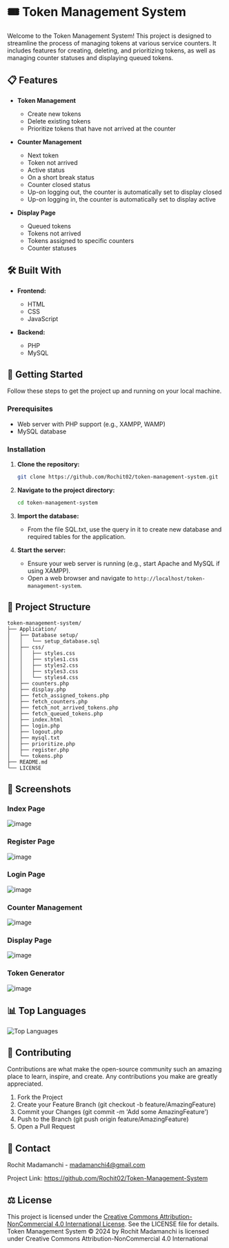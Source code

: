 # 🎟️ Token Management System

Welcome to the Token Management System! This project is designed to streamline the process of managing tokens at various service counters. It includes features for creating, deleting, and prioritizing tokens, as well as managing counter statuses and displaying queued tokens.

## 📋 Features

- **Token Management**
  - Create new tokens
  - Delete existing tokens
  - Prioritize tokens that have not arrived at the counter

- **Counter Management**
  - Next token
  - Token not arrived
  - Active status
  - On a short break status
  - Counter closed status
  - Up-on logging out, the counter is automatically set to display closed
  - Up-on logging in, the counter is automatically set to display active

- **Display Page**
  - Queued tokens
  - Tokens not arrived
  - Tokens assigned to specific counters
  - Counter statuses

## 🛠️ Built With

- **Frontend:**
  - HTML
  - CSS
  - JavaScript

- **Backend:**
  - PHP
  - MySQL

## 🚀 Getting Started

Follow these steps to get the project up and running on your local machine.

### Prerequisites

- Web server with PHP support (e.g., XAMPP, WAMP)
- MySQL database

### Installation

1. **Clone the repository:**
   ```sh
   git clone https://github.com/Rochit02/token-management-system.git

2. **Navigate to the project directory:** 
   ``` sh
   cd token-management-system

3. **Import the database:**
   - From the file SQL.txt, use the query in it to create new database and required tables for the application.

4. **Start the server:**
   - Ensure your web server is running (e.g., start Apache and MySQL if using XAMPP).
   - Open a web browser and navigate to `http://localhost/token-management-system`.

## 📂 Project Structure
```
token-management-system/
├── Application/
│   ├── Database setup/
│   │   └── setup_database.sql
│   ├── css/
│   │   ├── styles.css
│   │   ├── styles1.css
│   │   ├── styles2.css
│   │   ├── styles3.css
│   │   └── styles4.css
│   ├── counters.php
│   ├── display.php
│   ├── fetch_assigned_tokens.php
│   ├── fetch_counters.php
│   ├── fetch_not_arrived_tokens.php
│   ├── fetch_queued_tokens.php
│   ├── index.html
│   ├── login.php
│   ├── logout.php
│   ├── mysql.txt
│   ├── prioritize.php
│   ├── register.php
│   └── tokens.php
├── README.md
└── LICENSE
```

## 📸 Screenshots

### Index Page

![image](https://github.com/Rochit02/Token-Management-System/assets/150697578/9cd039a0-f31e-439f-b259-76d762399a75)

### Register Page

![image](https://github.com/Rochit02/Token-Management-System/assets/150697578/4c8132db-eea0-4743-80d6-e8c174700065)

### Login Page

![image](https://github.com/Rochit02/Token-Management-System/assets/150697578/eaa39728-b6e5-4a69-93f1-e5fe23148c79)

### Counter Management

![image](https://github.com/Rochit02/Token-Management-System/assets/150697578/db84fbe2-8f8a-42bd-9d4a-d2071ec8f6fc)

### Display Page

![image](https://github.com/Rochit02/Token-Management-System/assets/150697578/11c7cb90-8e0c-408a-bcf0-43f4d0c8a103)

### Token Generator

![image](https://github.com/Rochit02/Token-Management-System/assets/150697578/e6f54ec7-8587-4741-9b0c-379c25939c36)

## 📊 Top Languages

![Top Languages](https://github-readme-stats.vercel.app/api/top-langs/?username=Rochit02&repo=token-management-system&layout=compact&theme=radical)

## 🤝 Contributing
Contributions are what make the open-source community such an amazing place to learn, inspire, and create. Any contributions you make are greatly appreciated.

1. Fork the Project
2. Create your Feature Branch (git checkout -b feature/AmazingFeature)
3. Commit your Changes (git commit -m 'Add some AmazingFeature')
4. Push to the Branch (git push origin feature/AmazingFeature)
5. Open a Pull Request

## 📧 Contact

Rochit Madamanchi - madamanchi4@gmail.com

Project Link: https://github.com/Rochit02/Token-Management-System

## ⚖️ License
This project is licensed under the [Creative Commons Attribution-NonCommercial 4.0 International License](LICENSE). See the LICENSE file for details.
Token Management System © 2024 by Rochit Madamanchi is licensed under Creative Commons Attribution-NonCommercial 4.0 International 


